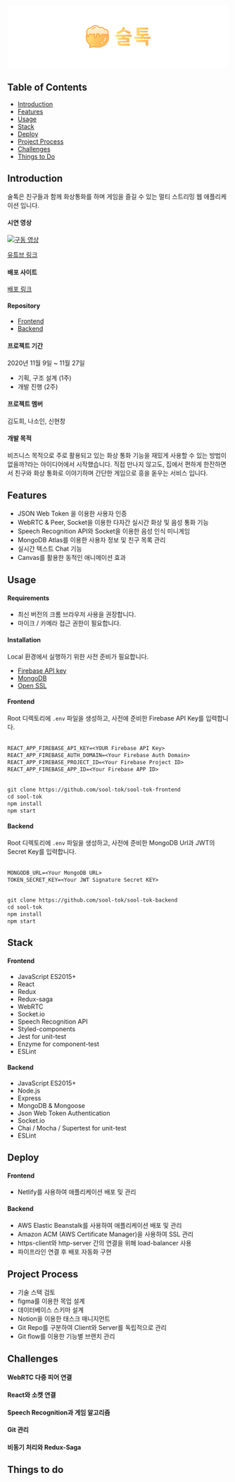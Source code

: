 ![sool-tok](/readmeAssets/logo.jpg)

## Table of Contents

- [Introduction](#Introduction)
- [Features](#Features)
- [Usage](#Usage)
- [Stack](#Stack)
- [Deploy](#Deploy)
- [Project Process](#Project-Process)
- [Challenges](#Challenges)
- [Things to Do](#Things-to-Do)

## Introduction

술톡은 친구들과 함께 화상통화를 하며 게임을 즐길 수 있는 멀티 스트리밍 웹 애플리케이션 입니다.

#### 시연 영상

[![구동 영상](/readmeAssets/sool-tok-gif.gif)](https://youtu.be/FXCxWlxejZ0)

[유튜브 링크](https://youtu.be/FXCxWlxejZ0)

#### 배포 사이트

[배포 링크](https://www.sool-tok.live)

#### Repository

- [Frontend](https://github.com/sool-tok/sool-tok-frontend)
- [Backend](https://github.com/sool-tok/sool-tok-backend)

#### 프로젝트 기간

2020년 11월 9일 ~ 11월 27일

- 기획, 구조 설계 (1주)
- 개발 진행 (2주)

#### 프로젝트 멤버

김도희, 나소인, 신현창

#### 개발 목적

비즈니스 목적으로 주로 활용되고 있는 화상 통화 기능을 재밌게 사용할 수 있는 방법이 없을까?라는 아이디어에서 시작했습니다. 직접 만나지 않고도, 집에서 편하게 한잔하면서 친구와 화상 통화로 이야기하며 간단한 게임으로 흥을 돋우는 서비스 입니다.

## Features

- JSON Web Token 을 이용한 사용자 인증
- WebRTC & Peer, Socket을 이용한 다자간 실시간 화상 및 음성 통화 기능
- Speech Recognition API와 Socket을 이용한 음성 인식 미니게임
- MongoDB Atlas를 이용한 사용자 정보 및 친구 목록 관리
- 실시간 텍스트 Chat 기능
- Canvas를 활용한 동적인 애니메이션 효과

## Usage

#### Requirements

- 최신 버전의 크롬 브라우저 사용을 권장합니다.
- 마이크 / 카메라 접근 권한이 필요합니다.

#### Installation

Local 환경에서 실행하기 위한 사전 준비가 필요합니다.

- [Firebase API key](https://firebase.google.com/?hl=ko)
- [MongoDB](https://www.mongodb.com/)
- [Open SSL](https://www.ibm.com/support/knowledgecenter/SSMNED_5.0.0/com.ibm.apic.cmc.doc/task_apionprem_gernerate_self_signed_openSSL.html)

#### Frontend

Root 디렉토리에 `.env` 파일을 생성하고, 사전에 준비한 Firebase API Key를 입력합니다.

```

REACT_APP_FIREBASE_API_KEY=<YOUR Firebase API Key>
REACT_APP_FIREBASE_AUTH_DOMAIN=<Your Firebase Auth Domain>
REACT_APP_FIREBASE_PROJECT_ID=<Your Firebase Project ID>
REACT_APP_FIREBASE_APP_ID=<Your Firebase APP ID>

```

```

git clone https://github.com/sool-tok/sool-tok-frontend
cd sool-tok
npm install
npm start

```

#### Backend

Root 디렉토리에 `.env` 파일을 생성하고, 사전에 준비한 MongoDB Url과 JWT의 Secret Key를 입력합니다.

```

MONGODB_URL=<Your MongoDB URL>
TOKEN_SECRET_KEY=<Your JWT Signature Secret KEY>

```

```

git clone https://github.com/sool-tok/sool-tok-backend
cd sool-tok
npm install
npm start

```


## Stack

#### Frontend

- JavaScript ES2015+
- React
- Redux
- Redux-saga
- WebRTC
- Socket.io
- Speech Recognition API
- Styled-components
- Jest for unit-test
- Enzyme for component-test
- ESLint

#### Backend

- JavaScript ES2015+
- Node.js
- Express
- MongoDB & Mongoose
- Json Web Token Authentication
- Socket.io
- Chai / Mocha / Supertest for unit-test
- ESLint

## Deploy

#### Frontend

- Netlify를 사용하여 애플리케이션 배포 및 관리

#### Backend

- AWS Elastic Beanstalk를 사용하여 애플리케이션 배포 및 관리
- Amazon ACM (AWS Certificate Manager)을 사용하여 SSL 관리
- https-client와 http-server 간의 연결을 위해 load-balancer 사용
- 파이프라인 연결 후 배포 자동화 구현

## Project Process

- 기술 스택 검토
- figma를 이용한 목업 설계
- 데이터베이스 스키마 설계
- Notion을 이용한 태스크 매니지먼트
- Git Repo를 구분하여 Client와 Server를 독립적으로 관리
- Git flow를 이용한 기능별 브랜치 관리

## Challenges

#### WebRTC 다중 피어 연결

#### React와 소켓 연결

#### Speech Recognition과 게임 알고리즘

#### Git 관리

#### 비동기 처리와 Redux-Saga

## Things to do
